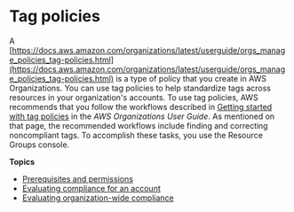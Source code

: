 # Tag policies<a name="tag-policies-arg"></a>

A [https://docs.aws.amazon.com/organizations/latest/userguide/orgs_manage_policies_tag-policies.html](https://docs.aws.amazon.com/organizations/latest/userguide/orgs_manage_policies_tag-policies.html) is a type of policy that you create in AWS Organizations\. You can use tag policies to help standardize tags across resources in your organization's accounts\. To use tag policies, AWS recommends that you follow the workflows described in [Getting started with tag policies](https://docs.aws.amazon.com/organizations/latest/userguide/tag-policies-getting-started.html) in the *AWS Organizations User Guide*\. As mentioned on that page, the recommended workflows include finding and correcting noncompliant tags\. To accomplish these tasks, you use the Resource Groups console\. 

**Topics**
+ [Prerequisites and permissions](tag-policies-prereqs.md)
+ [Evaluating compliance for an account](tag-policies-arg-finding-noncompliant-tags.md)
+ [Evaluating organization\-wide compliance](tag-policies-arg-evaluating-org-wide-compliance.md)
